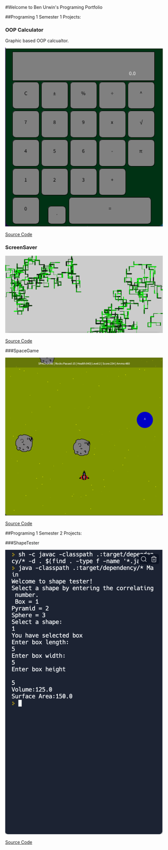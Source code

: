#Welcome to Ben Urwin's Programing Portfolio

##Programing 1 Semester 1 Projects:

### OOP Calculator

Graphic based OOP calcualtor. 

![Running Calculator](https://github.com/Benurwin24/Programing-Portfolio-/blob/main/images/calc.png?raw=true)

[Source Code](https://github.com/Benurwin24/Programing-Portfolio-/tree/main/src/calculator)

### ScreenSaver

![Running ScreenSaver](https://github.com/Benurwin24/Programing-Portfolio-/blob/main/images/ScreenSaver.png?raw=true)

[Source Code](https://github.com/Benurwin24/Programing-Portfolio-/tree/main/src/screensaver)

###SpaceGame

![Running SpaceGame](https://github.com/Benurwin24/Programing-Portfolio-/blob/main/images/SpaceGame.png?raw=true)

[Source Code](https://github.com/Benurwin24/Programing-Portfolio-/tree/main/src/Spaceship_)

##Programing 1 Semester 2 Projects:

###ShapeTester

![Running ShapeTester](https://github.com/Benurwin24/Programing-Portfolio-/blob/main/images/ShapeTester.png?raw=true)

[Source Code](https://github.com/Benurwin24/Programing-Portfolio-/blob/main/src/Shape.zip)
